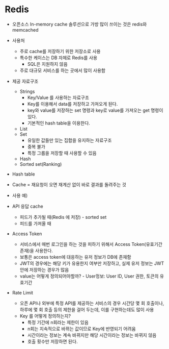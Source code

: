 # Redis
- 오픈소스 In-memory cache  솔루션으로 가방 많이 쓰이는 것은 redis와 memcached
- 사용처
  - 주로 cache를 저장하기 위한 저장소로 사용
  - 특수한 케이스는 DB 자체로 Redis를 사용
    - SQL은 지원하지 않음
  - 주로 대규모 서비스를 하는 곳에서 많이 사용함
- 제공 자료구조
  - Strings
    - Key/Value 를 사용하는 자료구조
    - Key를 이용해서 data를 저장하고 가져오게 된다.
    - key와 value를 저장하는 set 명령과 key로 value를 가져오는 get 명령이 있다.
    - 기본적인 hash table을 이용한다.
  - List
  - Set
    - 유일한 값들만 있는 집합을 유지하는 자료구조
    - 중복 불가
    - 특정 그룹을 저장할 때 사용할 수 있음
  - Hash
  - Sorted set(Ranking)

- Hash table


- Cache = 재요청이 오면 재계산 없이 바로 결과를 돌려주는 것
- 사용 예) 
- API 응답 cache 
  - 피드가 추가될 때(Redis 에 저장) - sorted set
  - 피드를 가져올 때

- Access Token
  - 서비스에서 매번 로그인을 하는 것을 피하기 위해서 Access Token(유효기간 존재)을 사용한다.
  - 보통은 access token에 대응하는 유저 정보가 DB에 존재함
  - JWT의 경우에는 해당 키가 유용한지 여부만 저장하고, 실제 유저 정보는 JWT안에 저장하는 경우가 많음
  - value는 어떻게 정의되어야할까? - User정보: User ID, User 권한, 토큰의 유효기간

- Rate Limit
  - 오픈 API나 외부에 특정 API를 제공하는 서비스의 경우 시간당 몇 회 호출이나, 하루에 몇 회 호출 등의 제한을 걸어 두는데, 이를 구현하는데도 많이 사용
  - Key 를 어떻게 정의하는지?
    - 특정 기간에 n회라는 제한이 있음
    - n회는 지속적으로 바뀌는 값이므로 Key에 반영되기 어려움
    - 시간이라는 정보는 계속 바뀌지만 해당 시간이라는 정보는 바뀌지 않음
    - 호출 횟수만 저장하면 된다.

